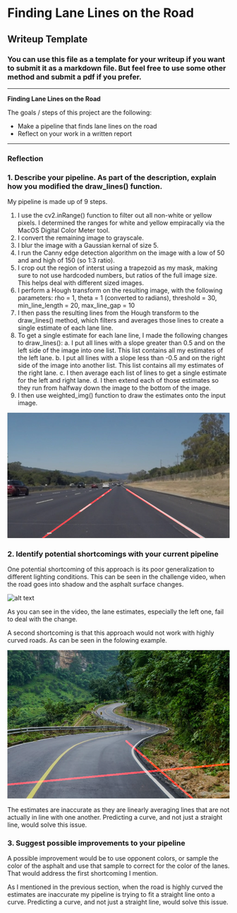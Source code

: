 # **Finding Lane Lines on the Road** 

## Writeup Template

### You can use this file as a template for your writeup if you want to submit it as a markdown file. But feel free to use some other method and submit a pdf if you prefer.

---

**Finding Lane Lines on the Road**

The goals / steps of this project are the following:
* Make a pipeline that finds lane lines on the road
* Reflect on your work in a written report


[//]: # (Image References)

[image1]: ./test_images_output/solidWhiteRight.jpg "Example Output image"
[gif1]: ./test_videos_output/challenge.gif "Challenge Video"
[image2]: ./test_images_output/curvy_road.jpg "Curved Road"

---

### Reflection

### 1. Describe your pipeline. As part of the description, explain how you modified the draw_lines() function.

My pipeline is made up of 9 steps.

1. I use the cv2.inRange() function to filter out all non-white or yellow pixels. I determined the ranges for white and yellow empiracally via the MacOS Digital Color Meter tool.
2. I convert the remaining image to grayscale.
3. I blur the image with a Gaussian kernal of size 5.
4. I run the Canny edge detection algorithm on the image with a low of 50 and and high of 150 (so 1:3 ratio).
5. I crop out the region of interst using a trapezoid as my mask, making sure to not use hardcoded numbers, but ratios of the full image size. This helps deal with different sized images.
6. I perform a Hough transform on the resulting image, with the following parameters: 
    rho = 1, theta = 1 (converted to radians), threshold = 30, min_line_length = 20, max_line_gap = 10
7. I then pass the resulting lines from the Hough transform to the draw_lines() method, which filters and averages those lines to create a single estimate of each lane line.
8. To get a single estimate for each lane line, I made the following changes to draw_lines():
    a. I put all lines with a slope greater than 0.5 and on the left side of the image into one list. This list contains all my estimates of the left lane.
    b. I put all lines with a slope less than -0.5 and on the right side of the image into another list. This list contains all my estimates of the right lane.
    c. I then average each list of lines to get a single estimate for the left and right lane.
    d. I then extend each of those estimates so they run from halfway down the image to the bottom of the image.
9. I then use weighted_img() function to draw the estimates onto the input image.
    

![alt text][image1]


### 2. Identify potential shortcomings with your current pipeline

One potential shortcoming of this approach is its poor generalization to different lighting conditions. This can be seen in the challenge video, when the road goes into shadow and the asphalt surface changes. 

![alt text][gif1]

As you can see in the video, the lane estimates, especially the left one, fail to deal with the change. 

A second shortcoming is that this approach would not work with highly curved roads. As can be seen in the folowing example.

![alt text][image2]

The estimates are inaccurate as they are linearly averaging lines that are not actually in line with one another. Predicting a curve, and not just a straight line, would solve this issue.


### 3. Suggest possible improvements to your pipeline

A possible improvement would be to use opponent colors, or sample the color of the asphalt and use that sample to correct for the color of the lanes. That would address the first shortcoming I mention.

As I mentioned in the previous section, when the road is highly curved the estimates are inaccurate my pipeline is trying to fit a straight line onto a curve. Predicting a curve, and not just a straight line, would solve this issue.